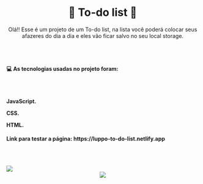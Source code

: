 <div align="center">
<h1> 📝 To-do list 📝
</div>
  
<p align="center">Olá!! Esse é um projeto de um To-do list, na lista você poderá colocar seus afazeres do dia a dia e eles vão ficar salvo no seu local storage.
  
<br><br>
  
<h4>💻 As tecnologias usadas no projeto foram:
   
<br><br>
   
<p>JavaScript.
<p>CSS.
<p>HTML.
  
<h4>Link para testar a página: https://luppo-to-do-list.netlify.app
   
<br><br>
   
<img src=https://user-images.githubusercontent.com/95176596/172073078-72733b39-3211-48cf-a770-107b30d5bc16.png>   
  
<div align="center">
<img src=https://user-images.githubusercontent.com/95176596/172073025-71d04fcc-1590-4a8b-a756-85264c4e0122.gif>
</div>
